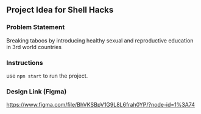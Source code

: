## Project Idea for Shell Hacks

### Problem Statement
Breaking taboos by introducing healthy sexual and reproductive education in 3rd world countries

### Instructions
use `npm start` to run the project.

### Design Link (Figma)
https://www.figma.com/file/BhVKSBpV1G9L8L6frah0YP/?node-id=1%3A74
